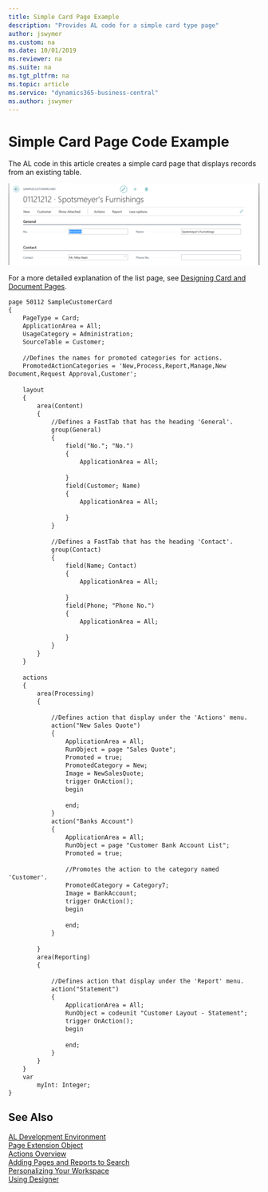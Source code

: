 ```yaml
---
title: Simple Card Page Example
description: "Provides AL code for a simple card type page"
author: jswymer
ms.custom: na
ms.date: 10/01/2019
ms.reviewer: na
ms.suite: na
ms.tgt_pltfrm: na
ms.topic: article
ms.service: "dynamics365-business-central"
ms.author: jswymer
---
```


# Simple Card Page Code Example

The AL code in this article creates a simple card page that displays records from an existing table.

![Card page example](media/sample-card-page.png "[Card page example")

For a more detailed explanation of the list page, see [Designing Card and Document Pages](devenv-designing-card-pages.md).

```
page 50112 SampleCustomerCard
{
    PageType = Card;
    ApplicationArea = All;
    UsageCategory = Administration;
    SourceTable = Customer;

    //Defines the names for promoted categories for actions.
    PromotedActionCategories = 'New,Process,Report,Manage,New Document,Request Approval,Customer';

    layout
    {
        area(Content)
        {
            //Defines a FastTab that has the heading 'General'.
            group(General)
            {
                field("No."; "No.")
                {
                    ApplicationArea = All;

                }
                field(Customer; Name)
                {
                    ApplicationArea = All;

                }
            }

            //Defines a FastTab that has the heading 'Contact'.
            group(Contact)
            {
                field(Name; Contact)
                {
                    ApplicationArea = All;

                }
                field(Phone; "Phone No.")
                {
                    ApplicationArea = All;

                }
            }
        }
    }

    actions
    {
        area(Processing)
        {

            //Defines action that display under the 'Actions' menu.
            action("New Sales Quote")
            {
                ApplicationArea = All;
                RunObject = page "Sales Quote";
                Promoted = true;
                PromotedCategory = New;
                Image = NewSalesQuote;
                trigger OnAction();
                begin

                end;
            }
            action("Banks Account")
            {
                ApplicationArea = All;
                RunObject = page "Customer Bank Account List";
                Promoted = true;

                //Promotes the action to the category named 'Customer'.
                PromotedCategory = Category7;
                Image = BankAccount;
                trigger OnAction();
                begin

                end;
            }

        }
        area(Reporting)
        {

            //Defines action that display under the 'Report' menu.
            action("Statement")
            {
                ApplicationArea = All;
                RunObject = codeunit "Customer Layout - Statement";
                trigger OnAction();
                begin

                end;
            }
        }
    }
    var
        myInt: Integer;
}

```

## See Also
[AL Development Environment](devenv-reference-overview.md)  
[Page Extension Object](devenv-page-ext-object.md)  
[Actions Overview](devenv-actions-overview.md)  
[Adding Pages and Reports to Search](devenv-al-menusuite-functionality.md)  
[Personalizing Your Workspace](https://docs.microsoft.com/dynamics365/business-central/ui-personalization-user)  
[Using Designer](devenv-inclient-designer.md)  